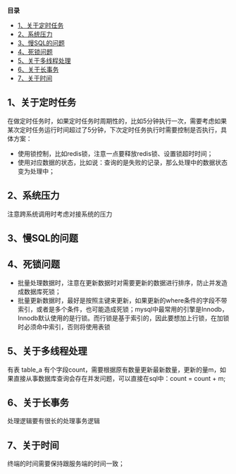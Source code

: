 <!-- START doctoc generated TOC please keep comment here to allow auto update -->
<!-- DON'T EDIT THIS SECTION, INSTEAD RE-RUN doctoc TO UPDATE -->
**目录**

- [1、关于定时任务](#1%E5%85%B3%E4%BA%8E%E5%AE%9A%E6%97%B6%E4%BB%BB%E5%8A%A1)
- [2、系统压力](#2%E7%B3%BB%E7%BB%9F%E5%8E%8B%E5%8A%9B)
- [3、慢SQL的问题](#3%E6%85%A2sql%E7%9A%84%E9%97%AE%E9%A2%98)
- [4、死锁问题](#4%E6%AD%BB%E9%94%81%E9%97%AE%E9%A2%98)
- [5、关于多线程处理](#5%E5%85%B3%E4%BA%8E%E5%A4%9A%E7%BA%BF%E7%A8%8B%E5%A4%84%E7%90%86)
- [6、关于长事务](#6%E5%85%B3%E4%BA%8E%E9%95%BF%E4%BA%8B%E5%8A%A1)
- [7、关于时间](#7%E5%85%B3%E4%BA%8E%E6%97%B6%E9%97%B4)

<!-- END doctoc generated TOC please keep comment here to allow auto update -->


## 1、关于定时任务

在做定时任务时，如果定时任务时周期性的，比如5分钟执行一次，需要考虑如果某次定时任务运行时间超过了5分钟，下次定时任务执行时需要控制是否执行，具体方案：
- 使用锁控制，比如redis锁，注意一点要释放redis锁、设置锁超时时间；
- 使用对应数据的状态，比如说：查询的是失败的记录，那么处理中的数据状态变为处理中；

## 2、系统压力

注意跨系统调用时考虑对接系统的压力

## 3、慢SQL的问题

## 4、死锁问题

- 批量处理数据时，注意在更新数据时对需要更新的数据进行排序，防止并发造成数据库死锁；
- 批量更新数据时，最好是按照主键来更新，如果更新的where条件的字段不带索引，或者是多个条件，也可能造成死锁；mysql中最常用的引擎是Innodb，Innodb默认使用的是行锁。而行锁是基于索引的，因此要想加上行锁，在加锁时必须命中索引，否则将使用表锁

## 5、关于多线程处理

有表 table_a 有个字段count，需要根据原有数量更新最新数量，更新的量m，如果直接从事数据库查询会存在并发问题，可以直接在sql中：count = count + m;

## 6、关于长事务

处理逻辑要有很长的处理事务逻辑

## 7、关于时间

终端的时间需要保持跟服务端的时间一致；

